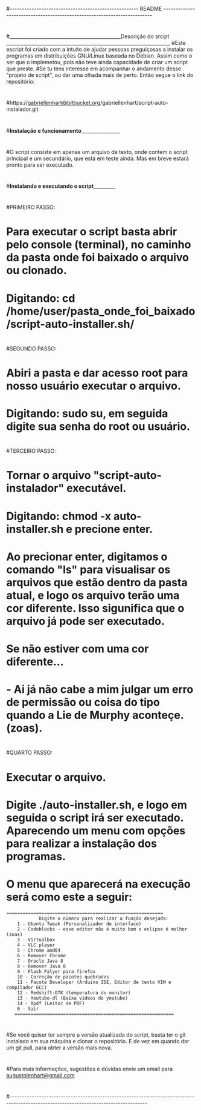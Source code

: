 #----------------------------------------------------- README -------------------------------------------------------------------------
#
#
#______________________________________________Descrição do srcipt ____________________________________________________________________
#Este escript foi criado com a intuíto de ajudar pessoas preguiçosas a instalar os programas em distribuições GNU/Linux baseada no Debian. Assim como o ser que o implemetou, pois não teve ainda capacidade de criar um script que preste. 
#Se tu tens interesse em acompanhar o andamento desse "projeto de script", ou dar uma olhada mais de perto. Então segue o link do repositório:
#
#https://gabriellenhart@bitbucket.org/gabriellenhart/script-auto-instalador.git
#
#______________________________________________Instalação e funcionamento______________________________________________________________
#
#O script consiste em apenas um arquivo de texto, onde contem o script principal e um secundário, que está em teste ainda. Mas em breve estará pronto para ser executado.
#
#
#______________________________________________Instalando e executando o script_______________________________________________________
#
#PRIMEIRO PASSO:
#
#	Para executar o script basta abrir pelo console (terminal), no caminho da pasta onde foi baixado o arquivo ou clonado. 
#	Digitando: cd /home/user/pasta_onde_foi_baixado/script-auto-installer.sh/
#
#SEGUNDO PASSO:
#
#	Abiri a pasta e dar acesso root para nosso usuário executar o arquivo.
#	Digitando: sudo su, em seguida digite sua senha do root ou usuário.
#
#TERCEIRO PASSO:
#	
#	Tornar o arquivo "script-auto-instalador" executável.
#	Digitando: chmod -x auto-installer.sh e precione enter.
#
#	Ao precionar enter, digitamos o comando "ls" para visualisar os arquivos que estão dentro da pasta atual, e logo os arquivo terão uma cor diferente. Isso sigunifica que o arquivo já pode ser executado.
#	Se não estiver com uma cor diferente...
#	- Ai já não cabe a mim julgar um erro de permissão ou coisa do tipo quando a Lie de Murphy aconteçe. (zoas).
#
#QUARTO PASSO:
#
# 	Executar o arquivo.
#	Digite ./auto-installer.sh, e logo em seguida o script irá ser executado. Aparecendo um menu com opções para realizar a instalação dos programas.
#	O menu que aparecerá na execução será como este a seguir:

	==========================================================
                Digite o número para realizar a função desejada:
        1 - Ubuntu Tweak (Personalizador de interface)
        2 - Codeblocks - esse editor não é muito bom o eclipse é melhor (zoas)
        3 - Virtualbox
        4 - VLC player
        5 - Chrome amd64
        6 - Remover Chrome
        7 - Oracle Java 8
        8 - Remover Java 8
        9 - Flash Palyer para firefox
        10 - Correção de pacotes quebrados
        11 - Pacote Developer (Arduino IDE, Editor de texto VIM e compilador GCC)
        12 - Redshift-GTK (temperatura do monitor)
        13 - Youtube-dl (Baixa videos do youtube)
        14 - Xpdf (Leitor de PDF)
        0 - Sair
       ===========================================================
#
#
#Se você quiser ter sempre a versão atualizada do script, basta ter o git instalado em sua máquina e clonar o repositório. E de vez em quando dar um git pull, para obter a versão mais nova.
#
#Para mais informações, sugestões e dúvidas envie um email para augustolenhart@gmail.com
#
#
#--------------------------------------------------------------------------------------------------------------------------------------
